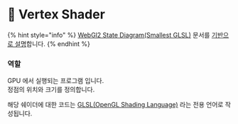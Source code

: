 # 🚿 Vertex Shader

{% hint style="info" %}
[WebGl2 State Diagram(Smallest GLSL)](https://webgl2fundamentals.org/webgl/lessons/resources/webgl-state-diagram.html?exampleId=smallest-glsl) 문서를 [기반으로 설명](../undefined.md)합니다.
{% endhint %}

### 역할

GPU 에서 실행되는 프로그램 입니다.\
정점의 위치와 크기를 정의합니다.

해당 쉐이더에 대한 코드는 [GLSL(OpenGL Shading Language)](../glsl.md) 라는 전용 언어로 작성됩니다.

